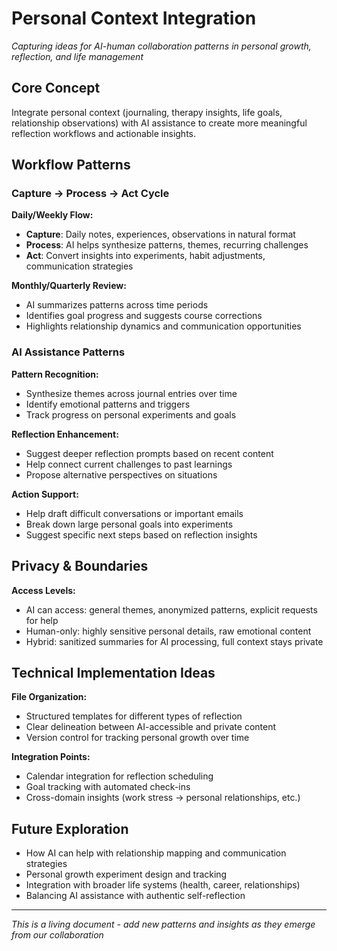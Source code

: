 # Personal Context Integration

*Capturing ideas for AI-human collaboration patterns in personal growth, reflection, and life management*

## Core Concept

Integrate personal context (journaling, therapy insights, life goals, relationship observations) with AI assistance to create more meaningful reflection workflows and actionable insights.

## Workflow Patterns

### Capture → Process → Act Cycle

**Daily/Weekly Flow:**
- **Capture**: Daily notes, experiences, observations in natural format
- **Process**: AI helps synthesize patterns, themes, recurring challenges
- **Act**: Convert insights into experiments, habit adjustments, communication strategies

**Monthly/Quarterly Review:**
- AI summarizes patterns across time periods
- Identifies goal progress and suggests course corrections
- Highlights relationship dynamics and communication opportunities

### AI Assistance Patterns

**Pattern Recognition:**
- Synthesize themes across journal entries over time
- Identify emotional patterns and triggers
- Track progress on personal experiments and goals

**Reflection Enhancement:**
- Suggest deeper reflection prompts based on recent content
- Help connect current challenges to past learnings
- Propose alternative perspectives on situations

**Action Support:**
- Help draft difficult conversations or important emails
- Break down large personal goals into experiments
- Suggest specific next steps based on reflection insights

## Privacy & Boundaries

**Access Levels:**
- AI can access: general themes, anonymized patterns, explicit requests for help
- Human-only: highly sensitive personal details, raw emotional content
- Hybrid: sanitized summaries for AI processing, full context stays private

## Technical Implementation Ideas

**File Organization:**
- Structured templates for different types of reflection
- Clear delineation between AI-accessible and private content
- Version control for tracking personal growth over time

**Integration Points:**
- Calendar integration for reflection scheduling
- Goal tracking with automated check-ins
- Cross-domain insights (work stress → personal relationships, etc.)

## Future Exploration

- How AI can help with relationship mapping and communication strategies
- Personal growth experiment design and tracking
- Integration with broader life systems (health, career, relationships)
- Balancing AI assistance with authentic self-reflection

---

*This is a living document - add new patterns and insights as they emerge from our collaboration* 